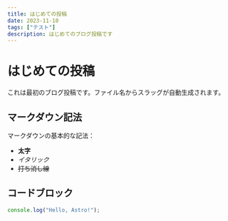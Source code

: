```yaml
---
title: はじめての投稿
date: 2023-11-10
tags: ["テスト"]
description: はじめてのブログ投稿です
---
```


# はじめての投稿

これは最初のブログ投稿です。ファイル名からスラッグが自動生成されます。

## マークダウン記法

マークダウンの基本的な記法：

- **太字**
- _イタリック_
- ~~打ち消し線~~

## コードブロック

```javascript
console.log("Hello, Astro!");
```
